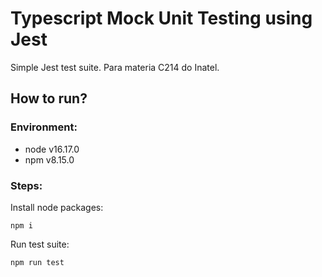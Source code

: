 # Typescript Mock Unit Testing using Jest

Simple Jest test suite.
Para materia C214 do Inatel.

## How to run?

### Environment:

- node v16.17.0
- npm v8.15.0

### Steps:

Install node packages:
```
npm i
```
Run test suite:
```
npm run test
```